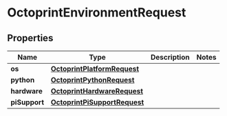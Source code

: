 
# OctoprintEnvironmentRequest

## Properties
Name | Type | Description | Notes
------------ | ------------- | ------------- | -------------
**os** | [**OctoprintPlatformRequest**](OctoprintPlatformRequest.md) |  | 
**python** | [**OctoprintPythonRequest**](OctoprintPythonRequest.md) |  | 
**hardware** | [**OctoprintHardwareRequest**](OctoprintHardwareRequest.md) |  | 
**piSupport** | [**OctoprintPiSupportRequest**](OctoprintPiSupportRequest.md) |  | 



